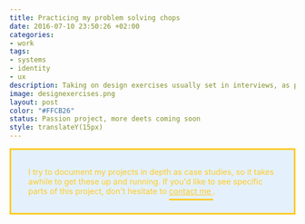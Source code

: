 ```yaml
---
title: Practicing my problem solving chops
date: 2016-07-10 23:50:26 +02:00
categories:
- work
tags:
- systems
- identity
- ux
description: Taking on design exercises usually set in interviews, as personal challenges
image: designexercises.png
layout: post
color: "#FFCB26"
status: Passion project, more deets coming soon
style: translateY(15px)
---
```


<style>
  p > a {
		color: #FFCB26;
		padding-bottom: 5px;
		border-bottom: 1px solid #FFCB26;
	}

	.box {
		background-color: rgba(16, 133, 249, 0.1);
		color: #FFCB26;
		padding: 30px;
		border: 3px solid #FFCB26;
	}
</style>

<div class="box">
	I try to document my projects in depth as case studies, so it takes awhile to get these up and running. If you'd like to see specific parts of this project, don't hesitate to <a href="mailto:justinmfarrugia@gmail.com" style="color: #FFCB26;
		padding-bottom: 5px;
		border-bottom: 3px solid #FFCB26;">contact me </a>.
</div>

<br>

